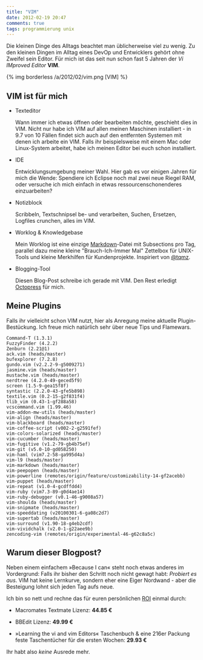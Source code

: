 ```yaml
---
title: "VIM"
date: 2012-02-19 20:47
comments: true
tags: programmierung unix
---
```


Die kleinen Dinge des Alltags beachtet man üblicherweise viel zu wenig. Zu den kleinen
Dingen im Alltag eines DevOp und Entwicklers gehört ohne Zweifel sein Editor. Für mich 
ist das seit nun schon fast 5 Jahren der *Vi IMproved Editor* **VIM**.

{% img borderless /a/2012/02/vim.png [VIM] %}

## VIM ist für mich 

  * Texteditor

    Wann immer ich etwas öffnen oder bearbeiten möchte, geschieht dies in VIM. Nicht nur
    habe ich VIM auf allen meinen Maschinen installiert - in 9.7 von 10 Fällen findet sich
    auch auf den entfernten Systemen mit denen ich arbeite ein VIM. Falls ihr beispielsweise
    mit einem Mac oder Linux-System arbeitet, habe ich meinen Editor bei euch schon installiert.

  * IDE

    Entwicklungsumgebung meiner Wahl. Hier gab es vor einigen Jahren für mich die Wende:
    Spendiere ich Eclipse noch mal zwei neue Riegel RAM, oder versuche ich mich einfach in
    etwas ressourcenschonenderes einzuarbeiten? 

  * Notizblock

    Scribbeln, Textschnipsel be- und verarbeiten, Suchen, Ersetzen, Logfiles crunchen, alles im VIM.

  * Worklog & Knowledgebase

    Mein Worklog ist eine einzige [Markdown](http://daringfireball.net/projects/markdown/)-Datei mit Subsections pro Tag,
    parallel dazu meine kleine "Brauch-Ich-Immer Mal" Zettelbox für UNIX-Tools und kleine
    Merkhilfen für Kundenprojekte. Inspiriert von [@tqmz](http://twitter.com/#!/tqmz).

  * Blogging-Tool

    Diesen Blog-Post schreibe ich gerade mit VIM. Den Rest erledigt [Octopress](http://octopress.org/) für mich.

## Meine Plugins
Falls ihr vielleicht schon VIM nutzt, hier als Anregung meine aktuelle Plugin-Bestückung.
Ich freue mich natürlich sehr über neue Tips und Flamewars. 

    Command-T (1.3.1)
    FuzzyFinder (4.2.2)
    Zenburn (2.21@1)
    ack.vim (heads/master)
    bufexplorer (7.2.8)
    gundo.vim (v2.2.2-9-g5009271)
    jasmine.vim (heads/master)
    mustache.vim (heads/master)
    nerdtree (4.2.0-49-geced5f9)
    screen (1.5-9-gea15f8f)
    syntastic (2.2.0-43-gfe5b898)
    textile.vim (0.2-15-g2f831f4)
    tlib_vim (0.43-1-gf288a58)
    vcscommand.vim (1.99.46)
    vim-addon-mw-utils (heads/master)
    vim-align (heads/master)
    vim-blackboard (heads/master)
    vim-coffee-script (v002-2-g2591fef)
    vim-colors-solarized (heads/master)
    vim-cucumber (heads/master)
    vim-fugitive (v1.2-79-gb4b75ef)
    vim-git (v5.0-10-gd058250)
    vim-haml (vim7.2-58-ga995d4a)
    vim-l9 (heads/master)
    vim-markdown (heads/master)
    vim-peepopen (heads/master)
    vim-powerline (remotes/origin/feature/customizability-14-gf2acebb)
    vim-puppet (heads/master)
    vim-repeat (v1.0-4-gcdffdd4)
    vim-ruby (vim7.3-89-g0d4ae14)
    vim-ruby-debugger (v0.1-46-g9008a57)
    vim-shoulda (heads/master)
    vim-snipmate (heads/master)
    vim-speeddating (v20100301-6-ga08c2d7)
    vim-supertab (heads/master)
    vim-surround (v1.90-18-g4eb2cdf)
    vim-vividchalk (v2.0-1-g22aee9b)
    zencoding-vim (remotes/origin/experimental-46-g62c8a5c)
 
## Warum dieser Blogpost?

Neben einem einfachem »Because I can« steht noch etwas anderes im Vordergrund: Falls ihr
bisher den Schritt noch nicht gewagt habt: *Probiert es aus*. VIM hat keine Lernkurve, 
sondern eher eine Eiger Nordwand - aber die Besteigung lohnt sich jeden Tag aufs neue.

Ich bin so nett und rechne das für euren persönlichen [ROI](http://de.wikipedia.org/wiki/Return_on_Investment) einmal durch:

* Macromates Textmate Lizenz: **44.85 €**

* BBEdit Lizenz: **49.99 €**

* »Learning the vi and vim Editors« Taschenbuch & eine 216er Packung feste Taschentücher für die ersten Wochen: **29.93 €**

Ihr habt also *keine* Ausrede mehr.
